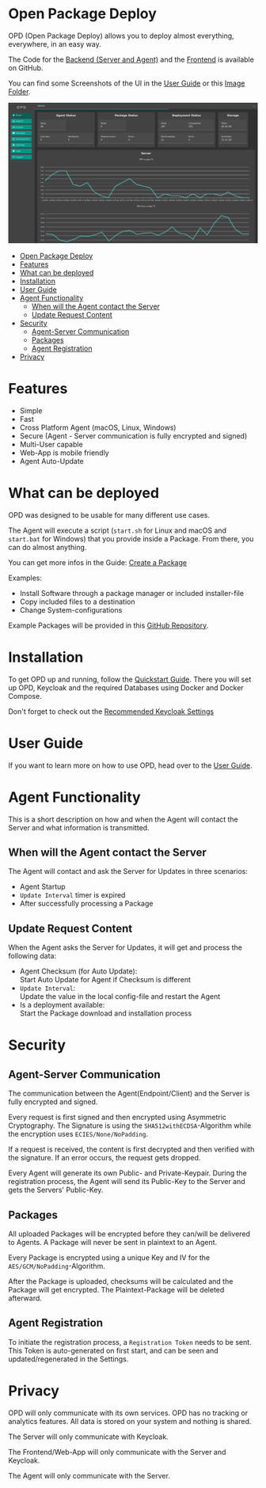 # Open Package Deploy

OPD (Open Package Deploy) allows you to deploy almost everything, everywhere, in an easy way.

The Code for the [Backend (Server and Agent)](https://github.com/useless-bit/Open-Package-Deploy-Backend) and
the [Frontend](https://github.com/useless-bit/Open-Package-Deploy-Frontend) is available on GitHub.

You can find some Screenshots of the UI in the [User Guide](Documentation/User_guide.md) or
this [Image Folder](Documentation/images/OPD).

![Image of Dashboard](Documentation/images/OPD/OPD_Dashboard.png)

<!-- TOC -->
* [Open Package Deploy](#open-package-deploy)
* [Features](#features)
* [What can be deployed](#what-can-be-deployed)
* [Installation](#installation)
* [User Guide](#user-guide)
* [Agent Functionality](#agent-functionality)
  * [When will the Agent contact the Server](#when-will-the-agent-contact-the-server)
  * [Update Request Content](#update-request-content)
* [Security](#security)
  * [Agent-Server Communication](#agent-server-communication)
  * [Packages](#packages)
  * [Agent Registration](#agent-registration)
* [Privacy](#privacy)
<!-- TOC -->

# Features

- Simple
- Fast
- Cross Platform Agent (macOS, Linux, Windows)
- Secure (Agent - Server communication is fully encrypted and signed)
- Multi-User capable
- Web-App is mobile friendly
- Agent Auto-Update

# What can be deployed

OPD was designed to be usable for many different use cases.

The Agent will execute a script (`start.sh` for Linux and macOS and `start.bat` for Windows) that you provide inside a
Package. From there, you can do almost anything.

You can get more infos in the Guide: [Create a Package](Documentation/create_package.md)

Examples:

* Install Software through a package manager or included installer-file
* Copy included files to a destination
* Change System-configurations

Example Packages will be provided in
this [GitHub Repository](https://github.com/useless-bit/Open-Package-Deploy-Packages).

# Installation

To get OPD up and running, follow the [Quickstart Guide](Documentation/Quickstart.md).
There you will set up OPD, Keycloak and the required Databases using Docker and Docker Compose.

Don't forget to check out the [Recommended Keycloak Settings](Documentation/Keycloak_recommended_settings.md)

# User Guide

If you want to learn more on how to use OPD, head over to the [User Guide](Documentation/User_guide.md).

# Agent Functionality

This is a short description on how and when the Agent will contact the Server and what information is transmitted.

## When will the Agent contact the Server

The Agent will contact and ask the Server for Updates in three scenarios:

- Agent Startup
- `Update Interval` timer is expired
- After successfully processing a Package

## Update Request Content

When the Agent asks the Server for Updates, it will get and process the following data:

- Agent Checksum (for Auto Update): <br>
  Start Auto Update for Agent if Checksum is different
- `Update Interval`: <br>
  Update the value in the local config-file and restart the Agent
- Is a deployment available: <br>
  Start the Package download and installation process

# Security

## Agent-Server Communication

The communication between the Agent(Endpoint/Client) and the Server is fully encrypted and signed.

Every request is first signed and then encrypted using Asymmetric Cryptography.
The Signature is using the `SHA512withECDSA`-Algorithm while the encryption uses `ECIES/None/NoPadding`.

If a request is received, the content is first decrypted and then verified with the signature. If an error occurs, the
request gets dropped.

Every Agent will generate its own Public- and Private-Keypair. During the registration process, the Agent will send its
Public-Key to the Server and gets the Servers' Public-Key.

## Packages

All uploaded Packages will be encrypted before they can/will be delivered to Agents.
A Package will never be sent in plaintext to an Agent.

Every Package is encrypted using a unique Key and IV for the `AES/GCM/NoPadding`-Algorithm.

After the Package is uploaded, checksums will be calculated and the Package will get encrypted. The Plaintext-Package
will be deleted afterward.

## Agent Registration

To initiate the registration process, a `Registration Token` needs to be sent. This Token is auto-generated on first
start, and can be seen and updated/regenerated in the Settings.

# Privacy

OPD will only communicate with its own services. OPD has no tracking or analytics features. All data is stored on your
system and nothing is shared.

The Server will only communicate with Keycloak.

The Frontend/Web-App will only communicate with the Server and Keycloak.

The Agent will only communicate with the Server.